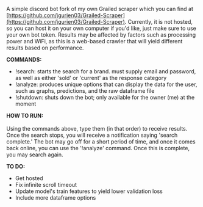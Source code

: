 A simple discord bot fork of my own Grailed scraper which you can find at [https://github.com/jgurien03/Grailed-Scraper](https://github.com/jgurien03/Grailed-Scraper). Currently, it is not hosted, so you can host it on your own computer if you'd like, just make sure to use your own bot token. Results may be affected by factors such as processing power and WiFi, as this is a web-based crawler that will yield different results based on performance.

**COMMANDS:**
- !search: starts the search for a brand. must supply email and password, as well as either 'sold' or 'current' as the response category
- !analyze: produces unique options that can display the data for the user, such as graphs, predictions, and the raw dataframe file
- !shutdown: shuts down the bot; only available for the owner (me) at the moment

**HOW TO RUN:** <br />
<br />
Using the commands above, type them (in that order) to receive results. Once the search stops, you will receive a notification saying 'search complete.' The bot may go off for a short period of time, and once it comes back online, you can use the '!analyze' command. Once this is complete, you may search again.

**TO DO:**
- Get hosted
- Fix infinite scroll timeout
- Update model's train features to yield lower validation loss
- Include more dataframe options
